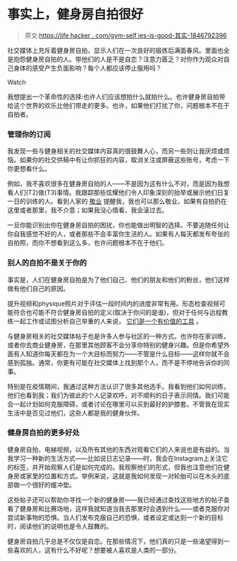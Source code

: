 # 事实上，健身房自拍很好

> 原文:[https://life hacker . com/gym-self ies-is-good-其实-1846792396](https://lifehacker.com/gym-selfies-are-good-actually-1846792396)

社交媒体上充斥着健身房自拍，显示人们在一次良好的锻炼后满面春风。里面也全是抱怨健身房自拍的人。带他们的人是不是自恋？注意力匮乏？对你作为观众对自己身体的感受产生负面影响？每个人都应该停止服用吗？

Watch

我想提出一个革命性的选择:也许人们应该想拍什么就拍什么。也许健身房自拍带给这个世界的欢乐比他们带走的更多。也许，如果他们打扰了你，问题根本不在于自拍者。

### 管理你的订阅

我发现一些与健身相关的社交媒体内容真的很鼓舞人心，而另一些则让我厌烦或烦恼。如果你的社交供稿中有让你抓狂的内容，取消关注或屏蔽这些账号，考虑一下你更想看什么。

例如，我不喜欢很多在健身房自拍的人——不是因为这有什么不对，而是因为我想看人们(T2)做(T3)事情。我跟踪那些炫耀他们令人印象深刻的抬举或展示他们日复一日的训练的人。看到人家的 [敬业](https://vitals.lifehacker.com/consistency-is-the-solution-to-most-of-your-fitness-pro-1845417358) 提醒我，我也可以那么敬业。如果有自拍扔在这里或者那里，我不介意；如果我没心情看，我会滚过去。

一旦你能识别出你在健身房自拍的困扰，你也能做出明智的选择。不要追随任何让你自我感觉不好的人，或者那些不会丰富你生活的人。如果有人每天都发布夸张的自拍照，而你不想看到这么多，也许问题根本不在于他们。

### 别人的自拍不是关于你的

事实是，人们在健身房自拍是为了他们自己、他们的朋友和他们的粉丝，他们这样做有他们自己的原因。

提升视频和physique照片对于评估一段时间内的进度非常有用。形态检查视频可能符合也可能不符合健身房自拍的定义(取决于你问的是谁)，但对于任何与远程教练一起工作或试图分析自己举重的人来说， [它们是一个有价值的工具](https://vitals.lifehacker.com/why-you-need-form-check-videos-1841430951) 。

与健身房相关的社交媒体帖子也是许多人参与社区的一种方式。也许你在家训练，或者你去商业健身房，在那里其他顾客不会分享你特别的健身兴趣。但是你希望外面有人知道你每天都在为一个大目标而努力——不管是什么目标——这样你就不会感到孤独。通常，你更有可能在社交媒体上找到那个人，而不是不停地告诉你的同事。

特别是在疫情期间，我通过这种方法认识了很多其他选手。我看到他们如何训练，他们也看到我；我们为彼此的个人记录欢呼，对不顺利的日子表示同情。我们可能会一起计划如何克服障碍，或者讨论在哪里可以买到最好的护膝套。不管我在现实生活中是否见过他们，这些人都是我的健身伙伴。

### 健身房自拍的更多好处

健身房自拍，电梯视频，以及所有其他的东西对观看它们的人来说也是有益的。当我学习一种新的生活方式——比如说日志记录——时，我会在Instagram上关注它的标签，并开始观察人们是如何完成的。我观察他们的形式，但我也注意他们在健身房或家里的位置和方式。举例来说，这就是我如何发现一对轮胎可以在木头的底部做一个很好的缓冲垫。

这些帖子还可以帮助你寻找一个新的健身房——我已经通过查找这些地方的帖子查看了健身房和比赛场地，这样我就知道当我去那里时会遇到什么——或者克服你对尝试新事物的恐惧。当人们发布克服自己的恐惧，或者设定或达到一个新的目标时，阅读他们的说明也是令人鼓舞的。

健身房自拍几乎总是不仅仅是自恋。在那些情况下，他们真的只是一些渴望得到一些喜欢的人，这有什么不好呢？想要被人喜欢是人类的一部分。